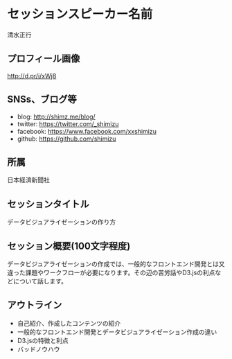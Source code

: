 # セッションスピーカー名前

清水正行

## プロフィール画像

http://d.pr/i/xWj8

## SNSs、ブログ等

- blog: http://shimz.me/blog/
- twitter: https://twitter.com/_shimizu
- facebook: https://www.facebook.com/xxshimizu
- github: https://github.com/shimizu

## 所属

日本経済新聞社

## セッションタイトル

データビジュアライゼーションの作り方

## セッション概要(100文字程度)

データビジュアライゼーションの作成では、一般的なフロントエンド開発とは又違った課題やワークフローが必要になります。その辺の苦労話やD3.jsの利点などについて話します。

## アウトライン

- 自己紹介、作成したコンテンツの紹介
- 一般的なフロントエンド開発とデータビジュアライゼーション作成の違い
- D3.jsの特徴と利点
- バッドノウハウ